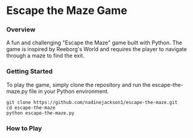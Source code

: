 # Escape the Maze Game

### Overview

A fun and challenging "Escape the Maze" game built with Python. The game is inspired by Reeborg's World and requires the player to navigate through a maze to find the exit.

### Getting Started

To play the game, simply clone the repository and run the escape-the-maze.py file in your Python environment.

    git clone https://github.com/nadinejackson1/escape-the-maze.git
    cd escape-the-maze
    python escape-the-maze.py

### How to Play


